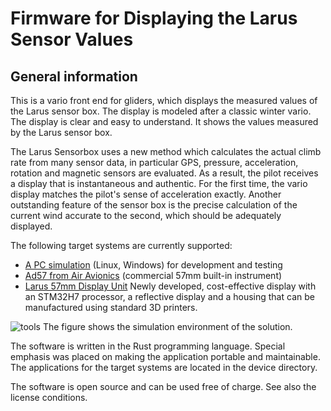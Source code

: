 Firmware for Displaying the Larus Sensor Values
===============================================

General information
-------------------

This is a vario front end for gliders, which displays the measured values of the Larus sensor box. The display is modeled after a classic winter vario. The display is clear and easy to understand. It shows the values measured by the Larus sensor box.

The Larus Sensorbox uses a new method which calculates the actual climb rate from many sensor data, in particular GPS, pressure, acceleration, rotation and magnetic sensors are evaluated. As a result, the pilot receives a display that is instantaneous and authentic. For the first time, the vario display matches the pilot's sense of acceleration exactly. Another outstanding feature of the sensor box is the precise calculation of the current wind accurate to the second, which should be adequately displayed.

The following target systems are currently supported:
- [A PC simulation](https://github.com/larus-breeze/sw_frontend_rs/tree/master/device/pc) (Linux, Windows) for development and testing
- [Ad57 from Air Avionics](https://github.com/larus-breeze/sw_frontend_rs/tree/master/device/ad57_rtic) (commercial 57mm built-in instrument)
- [Larus 57mm Display Unit](https://github.com/larus-breeze/sw_frontend_rs/tree/master/device/larus) Newly developed, cost-effective display with an STM32H7 processor, a reflective display and a housing that can be manufactured using standard 3D printers.

![tools](https://github.com/larus-breeze/sw_frontend_rs/assets/3678273/74c01117-cf99-40b7-b68e-ff5c3c36fc2b)
The figure shows the simulation environment of the solution.

The software is written in the Rust programming language. Special emphasis was placed on making the application portable and maintainable. The applications for the target systems are located in the device directory.

The software is open source and can be used free of charge. See also the license conditions.
